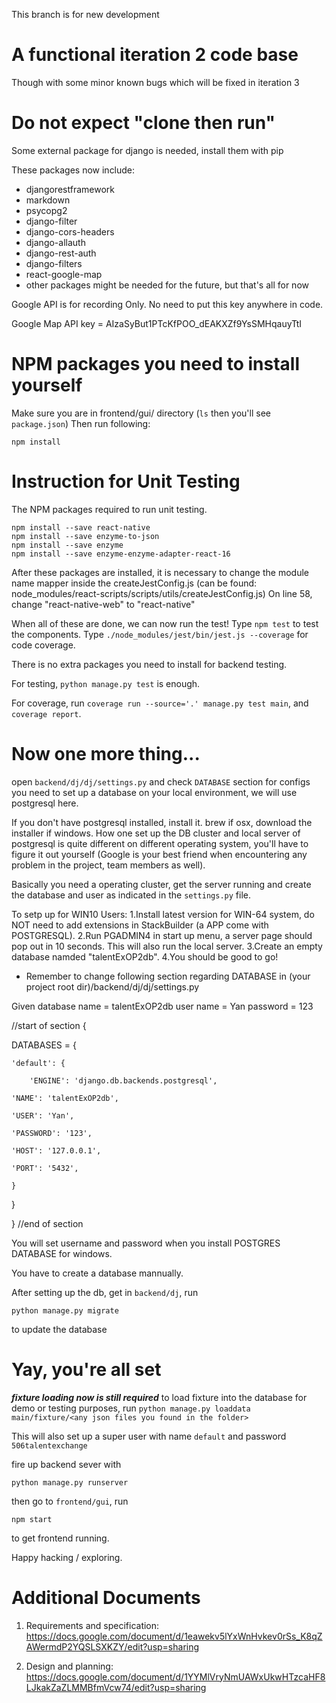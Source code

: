 This branch is for new development

# A functional iteration 2 code base
Though with some minor known bugs which will be fixed in iteration 3
# Do not expect "clone then run"
Some external package for django is needed, install them with pip

These packages now include:
* djangorestframework
* markdown
* psycopg2
* django-filter
* django-cors-headers
* django-allauth
* django-rest-auth
* django-filters
* react-google-map
* other packages might be needed for the future, but that's all for now

Google API is for recording Only. No need to put this key anywhere in code.

Google Map API key = AIzaSyBut1PTcKfPOO_dEAKXZf9YsSMHqauyTtI

# NPM packages you need to install yourself
Make sure you are in frontend/gui/ directory (```ls``` then you'll see ```package.json```)
Then run following:
```
npm install
```
# Instruction for Unit Testing

The NPM packages required to run unit testing.
```
npm install --save react-native
npm install --save enzyme-to-json
npm install --save enzyme
npm install --save enzyme-enzyme-adapter-react-16
```
After these packages are installed, it is necessary to change the module name mapper inside the createJestConfig.js
(can be found: node_modules/react-scripts/scripts/utils/createJestConfig.js)
On line 58, change "react-native-web" to "react-native"

When all of these are done, we can now run the test!
Type ```npm test``` to test the components.
Type ```./node_modules/jest/bin/jest.js --coverage``` for code coverage.

There is no extra packages you need to install for backend testing.

For testing, ```python manage.py test``` is enough.

For coverage, run ```coverage run --source='.' manage.py test main```, and ```coverage report```.

# Now one more thing...
open ```backend/dj/dj/settings.py``` and check ```DATABASE``` section for configs you need to set up a database on your local environment, we will use postgresql here.

If you don't have postgresql installed, install it. brew if osx, download the installer if windows. How one set up the DB cluster and local server of postgresql is quite different on different operating system, you'll have to figure it out yourself (Google is your best friend when encountering any problem in the project, team members as well).

Basically you need a operating cluster, get the server running and create the database and user as indicated in the ```settings.py``` file.

To setp up for WIN10 Users:
1.Install latest version for WIN-64 system, do NOT need to add extensions in StackBuilder (a APP come with POSTGRESQL).
2.Run PGADMIN4 in start up menu, a server page should pop out in 10 seconds. This will also run the local server.
3.Create an empty database namded "talentExOP2db".
4.You should be good to go!

* Remember to change following section regarding DATABASE in (your project root dir)/backend/dj/dj/settings.py

Given 
  database name = talentExOP2db
  user name = Yan
  password = 123

//start of section
{

DATABASES = {

    'default': {
    
        'ENGINE': 'django.db.backends.postgresql',
    
    'NAME': 'talentExOP2db',
    
    'USER': 'Yan',
    
    'PASSWORD': '123',
    
    'HOST': '127.0.0.1',
    
    'PORT': '5432',
    
    }
  }
  
}
//end of section


You will set username and password when you install POSTGRES DATABASE for windows.

You have to create a database mannually.

After setting up the db, get in ```backend/dj```, run
```
python manage.py migrate
```
to update the database

# Yay, you're all set
***fixture loading now is still required***
to load fixture into the database for demo or testing purposes, run ```python manage.py loaddata main/fixture/<any json files you found in the folder>```

This will also set up a super user with name ```default``` and password ```506talentexchange```

fire up backend sever with
```
python manage.py runserver
```
then go to ```frontend/gui```, run
```
npm start
```
to get frontend running.

Happy hacking / exploring.

# Additional Documents

1. Requirements and specification: https://docs.google.com/document/d/1eawekv5lYxWnHvkev0rSs_K8qZAWermdP2YQSLSXKZY/edit?usp=sharing

2. Design and planning: https://docs.google.com/document/d/1YYMlVryNmUAWxUkwHTzcaHF8LJkakZaZLMMBfmVcw74/edit?usp=sharing 
